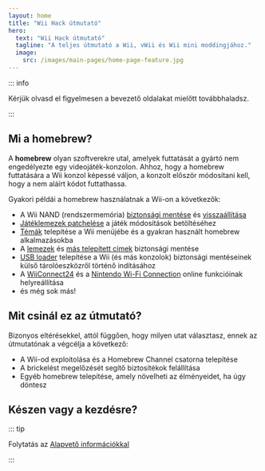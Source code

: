 ```yaml
---
layout: home
title: "Wii Hack útmutató"
hero:
  text: "Wii Hack útmutató"
  tagline: "A teljes útmutató a Wii, vWii és Wii mini moddingjához."
  image:
    src: /images/main-pages/home-page-feature.jpg
---
```


::: info

Kérjük olvasd el figyelmesen a bevezető oldalakat mielőtt továbbhaladsz.

:::

## Mi a homebrew?

A **homebrew** olyan szoftverekre utal, amelyek futtatását a gyártó nem engedélyezte egy videojáték-konzolon. Ahhoz, hogy a homebrew futtatására a Wii konzol képessé váljon, a konzolt először módosítani kell, hogy a nem aláírt kódot futtathassa.

Gyakori példái a homebrew használatnak a Wii-on a következők:

- A Wii NAND (rendszermemória) [biztonsági mentése](bootmii) és [visszaállítása](bootmiirecover)
- [Játéklemezek patchelése](https://wiki.hacks.guide/wiki/Wii:Riivolution) a játék módosítások betöltéséhez
- [Témák](themes) telepítése a Wii menüjébe és a gyakran használt homebrew alkalmazásokba
- A [lemezek](dump-games) és [más telepített címek](dump-wads) biztonsági mentése
- [USB loader](wii-loaders) telepítése a Wii (és más konzolok) biztonsági mentéseinek külső tárolóeszközről történő indításához
- A [WiiConnect24](wiiconnect24) és a [Nintendo Wi-Fi Connection](nintendowfc) online funkcióinak helyreállítása
- és még sok más!

## Mit csinál ez az útmutató?

Bizonyos eltérésekkel, attól függően, hogy milyen utat választasz, ennek az útmutatónak a végcélja a következő:

- A Wii-od exploitolása és a Homebrew Channel csatorna telepítése
- A brickelést megelőzését segítő biztosítékok felállítása
- Egyéb homebrew telepítése, amely növelheti az élményeidet, ha úgy döntesz

## Készen vagy a kezdésre?

::: tip

Folytatás az [Alapvető információkkal](key-information)

:::
